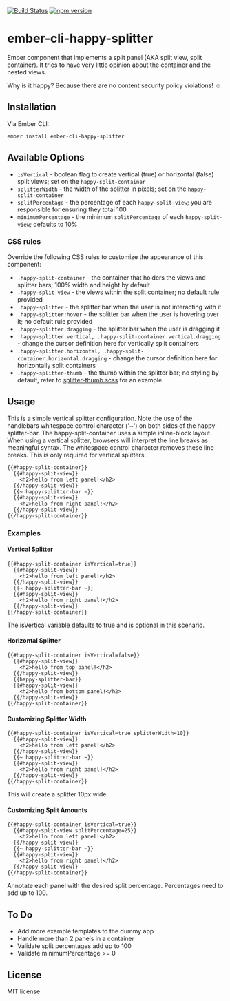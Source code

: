 [![Build Status](https://travis-ci.org/ZebraFlesh/ember-cli-happy-splitter.svg?branch=master)](https://travis-ci.org/ZebraFlesh/ember-cli-happy-splitter)
[![npm version](https://img.shields.io/npm/v/ember-cli-happy-splitter.svg)](https://www.npmjs.com/package/ember-cli-happy-splitter)

# ember-cli-happy-splitter

Ember component that implements a split panel (AKA split view, split container).  It tries to have very little opinion 
 about the container and the nested views.
 
Why is it happy?  Because there are no content security policy violations! &#9786;

## Installation

Via Ember CLI:

`ember install ember-cli-happy-splitter`

## Available Options

* `isVertical` - boolean flag to create vertical (true) or horizontal (false) split views; set on the `happy-split-container`
* `splitterWidth` - the width of the splitter in pixels; set on the `happy-split-container`
* `splitPercentage` - the percentage of each `happy-split-view`; you are responsible for ensuring they total 100
* `minimumPercentage` - the minimum `splitPercentage` of each `happy-split-view`; defaults to 10%

### CSS rules

Override the following CSS rules to customize the appearance of this component:

* `.happy-split-container` - the container that holders the views and splitter bars; 100% width and height by default
* `.happy-split-view` - the views within the split container; no default rule provided
* `.happy-splitter` - the splitter bar when the user is not interacting with it
* `.happy-splitter:hover` - the splitter bar when the user is hovering over it; no default rule provided
* `.happy-splitter.dragging` - the splitter bar when the user is dragging it
* `.happy-splitter.vertical, .happy-split-container.vertical.dragging` - change the cursor definition here for vertically split containers
* `.happy-splitter.horizontal, .happy-split-container.horizontal.dragging` - change the cursor definition here for horizontally split containers
* `.happy-splitter-thumb` - the thumb within the splitter bar; no styling by default, refer to 
[splitter-thumb.scss](https://github.com/ZebraFlesh/ember-cli-happy-splitter/tree/master/tests/dummy/app/styles/splitter-thumb.scss) for an example 

## Usage 

This is a simple vertical splitter configuration. Note the use of the handlebars whitespace control character ('~') on 
both sides of the happy-splitter-bar. The happy-split-container uses a simple inline-block layout. When using a 
vertical splitter, browsers will interpret the line breaks as meaningful syntax. The whitespace control character 
removes these line breaks. This is only required for vertical splitters.

````htmlbars
{{#happy-split-container}}
  {{#happy-split-view}}
    <h2>hello from left panel!</h2>
  {{/happy-split-view}}
  {{~ happy-splitter-bar ~}}
  {{#happy-split-view}}
    <h2>hello from right panel!</h2>
  {{/happy-split-view}}
{{/happy-split-container}}
````

### Examples

#### Vertical Splitter

````htmlbars
{{#happy-split-container isVertical=true}}
  {{#happy-split-view}}
    <h2>hello from left panel!</h2>
  {{/happy-split-view}}
  {{~ happy-splitter-bar ~}}
  {{#happy-split-view}}
    <h2>hello from right panel!</h2>
  {{/happy-split-view}}
{{/happy-split-container}}
````

The isVertical variable defaults to true and is optional in this scenario.

#### Horizontal Splitter

````htmlbars
{{#happy-split-container isVertical=false}}
  {{#happy-split-view}}
    <h2>hello from top panel!</h2>
  {{/happy-split-view}}
  {{happy-splitter-bar}}
  {{#happy-split-view}}
    <h2>hello from bottom panel!</h2>
  {{/happy-split-view}}
{{/happy-split-container}}
````

#### Customizing Splitter Width

````htmlbars
{{#happy-split-container isVertical=true splitterWidth=10}}
  {{#happy-split-view}}
    <h2>hello from left panel!</h2>
  {{/happy-split-view}}
  {{~ happy-splitter-bar ~}}
  {{#happy-split-view}}
    <h2>hello from right panel!</h2>
  {{/happy-split-view}}
{{/happy-split-container}}
````

This will create a splitter 10px wide.

#### Customizing Split Amounts

````htmlbars
{{#happy-split-container isVertical=true}}
  {{#happy-split-view splitPercentage=25}}
    <h2>hello from left panel!</h2>
  {{/happy-split-view}}
  {{~ happy-splitter-bar ~}}
  {{#happy-split-view}}
    <h2>hello from right panel!</h2>
  {{/happy-split-view}}
{{/happy-split-container}}
````

Annotate each panel with the desired split percentage. Percentages need to add up to 100.

## To Do

* Add more example templates to the dummy app
* Handle more than 2 panels in a container
* Validate split percentages add up to 100
* Validate minimumPercentage >= 0

## License

MIT license
